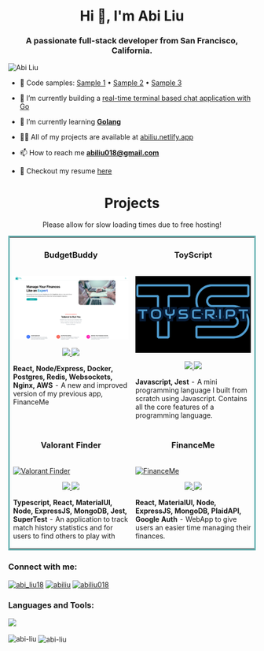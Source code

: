 <h1 align="center">Hi 👋, I'm Abi Liu</h1>
<h3 align="center">A passionate full-stack developer from San Francisco, California.</h3>
<p align="left"> <img src="https://komarev.com/ghpvc/?username=Abi-Liu&label=Profile%20views&color=0e75b6&style=flat" alt="Abi Liu" /> </p>

- 📝 Code samples: [Sample 1](https://github.com/Abi-Liu/ToyScript/blob/main/src/Parsing/parser.js) • [Sample 2](https://github.com/Abi-Liu/Valorant-Team-Finder/blob/main/backend/src/controllers/match.ts) • [Sample 3](https://github.com/medplum/medplum/pull/2614/commits/01c5701d6791993b547da6a1bfbe582f5028f7c0)

- 🔭 I’m currently building a [real-time terminal based chat application with Go](https://github.com/Abi-Liu/TextTunnel)

- 🌱 I’m currently learning [**Golang**](https://go.dev/)

- 👨‍💻 All of my projects are available at [abiliu.netlify.app](https://abiliu.netlify.app)

- 📫 How to reach me **abiliu018@gmail.com**

- 📄 Checkout my resume [here](https://github.com/Abi-Liu/Resume/raw/main/resume.pdf)

<h1 align="center">Projects</h1>
<p align = "center"> Please allow for slow loading times due to free hosting!</p>
<table bordercolor="#66b2b2">
  <tr>
</tr>
   <tr> 
      <td width="50%" valign="top">
      <h3 align="center">BudgetBuddy</h3>
      <br />
        <a target="_blank" href="https://abiliu.netlify.app">
          <img src="./assets/homepage.png" width="100%" alt="BudgetBuddy"/>
        </a>
      <br />
        <p align="center">
  <a href="https://github.com/Abi-Liu/Spendify" target="_blank">
    <img src="https://img.shields.io/static/v1?label=|&message=REPO&color=23555f&style=plastic&logo=github&logo-color=white"/>
  </a>
  <a href="https://www.bbapi.online/" target="_blank">
    <img src="https://img.shields.io/static/v1?label=|&message=WEBSITE&color=cdf998&style=plastic&logo=wordpress&logo-color=white"/>
  </a>
      </p>
        <p><strong>React, Node/Express, Docker, Postgres, Redis, Websockets, Nginx, AWS </strong> - A new and improved version of my previous app, FinanceMe</p>
    </td>
    <td width="50%" valign="top">
      <h3 align="center">ToyScript</h3>
        <br />
      <a target="_blank" href="https://abiliu.netlify.app">
          <img src="./assets/toyscript1.png" width="100%"  alt="ToyScript"/>
        </a>
        <br />
        <p align="center">
  <a href="https://github.com/Abi-Liu/toyscript" target="_blank">
    <img src="https://img.shields.io/static/v1?label=|&message=REPO&color=23555f&style=plastic&logo=github&logo-color=white"/>
  </a>
  <a href="https://medium.com/@abiliu018/how-i-created-my-own-programming-language-from-scratch-9b99fa0a802b" target="_blank">
    <img src="https://img.shields.io/static/v1?label=|&message=WEBSITE&color=cdf998&style=plastic&logo=wordpress&logo-color=white"/>
  </a>
      </p>
        <p><strong>Javascript, Jest </strong> - A mini programming language I built from scratch using Javascript. Contains all the core features of a programming language.</p>
    </td>
  </tr>
  <tr>
  <tr>  
    <td width="50%" valign="top">
      <h3 align="center">Valorant Finder</h3>
        <br />
      <a target="_blank" href="https://abiliu.netlify.app">
          <img src="./assets/ValorantFinder.gif" width="100%"  alt="Valorant Finder"/>
        </a>
        <br />
        <p align="center">
  <a href="https://github.com/Abi-Liu/Valorant-Team-Finder" target="_blank">
    <img src="https://img.shields.io/static/v1?label=|&message=REPO&color=23555f&style=plastic&logo=github&logo-color=white"/>
  </a>
  <a href="https://valorantfinder.netlify.app/" target="_blank">
    <img src="https://img.shields.io/static/v1?label=|&message=WEBSITE&color=cdf998&style=plastic&logo=wordpress&logo-color=white"/>
  </a>
      </p>
        <p><strong>Typescript, React, MaterialUI, Node, ExpressJS, MongoDB, Jest, SuperTest </strong> - An application to track match history statistics and for users to find others to play with</p>
    </td>
    <td width="50%" valign="top">
      <h3 align="center">FinanceMe</h3>
        <br />
      <a target="_blank" href="https://abiliu.netlify.app">
          <img src="./assets/financeme.gif" width="100%"  alt="FinanceMe"/>
        </a>
        <br />
        <p align="center">
  <a href="https://github.com/Abi-Liu/Finance-Me" target="_blank">
    <img src="https://img.shields.io/static/v1?label=|&message=REPO&color=23555f&style=plastic&logo=github&logo-color=white"/>
  </a>
  <a href="https://finance-me.netlify.app/" target="_blank">
    <img src="https://img.shields.io/static/v1?label=|&message=WEBSITE&color=cdf998&style=plastic&logo=wordpress&logo-color=white"/>
  </a>
      </p>
        <p><strong>React, MaterialUI, Node, ExpressJS, MongoDB, PlaidAPI, Google Auth </strong> - WebApp to give users an easier time managing their finances.</p>
    </td>
<!--     <td width="50%" valign="top">
      <h3 align="center">Jokr</h3>
        <br />
        <a target="_blank" href="https://abiliu.netlify.app">
          <img src="https://imgur.com/NfATJGP.gif" width="100%" alt="Jokr"/>
        </a>
        <br />
        <p align="center">
  <a href="https://github.com/Abi-Liu/Jokr" target="_blank">
    <img src="https://img.shields.io/static/v1?label=|&message=REPO&color=23555f&style=plastic&logo=github&logo-color=white"/>
  </a>
  <a href="https://jokr-uvzc.onrender.com/" target="_blank">
    <img src="https://img.shields.io/static/v1?label=|&message=WEBSITE&color=cdf998&style=plastic&logo=wordpress&logo-color=white"/>
  </a>
      </p>
        <p><strong>MongoDB, Express, Node, EJS, Passport, Bootstrap 5</strong> - A web application where users can post their favorite jokes.</p>
    </td> -->
  </tr>
</table>

<h3 align="left">Connect with me:</h3>
<p align="left">
<a href="https://twitter.com/abi_liu18" target="blank"><img align="center" src="https://raw.githubusercontent.com/rahuldkjain/github-profile-readme-generator/master/src/images/icons/Social/twitter.svg" alt="abi_liu18" height="30" width="40" /></a>
<a href="https://linkedin.com/in/abiliu" target="blank"><img align="center" src="https://raw.githubusercontent.com/rahuldkjain/github-profile-readme-generator/master/src/images/icons/Social/linked-in-alt.svg" alt="abiliu" height="30" width="40" /></a>
<a href="https://medium.com/@abiliu018" target="blank"><img align="center" src="https://raw.githubusercontent.com/rahuldkjain/github-profile-readme-generator/master/src/images/icons/Social/medium.svg" alt="abiliu018" height="30" width="40" /></a>
</p>

<h3 align="left">Languages and Tools:</h3>
<img src="https://skillicons.dev/icons?i=html,css,js,ts,bash,react,nodejs,express,redux,mongodb,postgres,mysql,redis,docker,jest,aws,nginx,postman&perline=9&theme=dark" />



<p><img align="left" src="https://github-readme-stats.vercel.app/api/top-langs?username=abi-liu&show_icons=true&locale=en&layout=compact" alt="abi-liu" /></p>

<p>&nbsp;<img align="center" src="https://github-readme-stats.vercel.app/api?username=abi-liu&show_icons=true&locale=en" alt="abi-liu" /></p>

